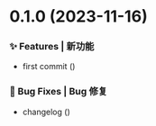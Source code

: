 # 0.1.0 (2023-11-16)

### ✨ Features | 新功能

- first commit ([](https://github.com/yhb-flydream/vue2-template-use-vue-cli/commit/6ed914a))

### 🐛 Bug Fixes | Bug 修复

- changelog ([](https://github.com/yhb-flydream/vue2-template-use-vue-cli/commit/90490e9))
